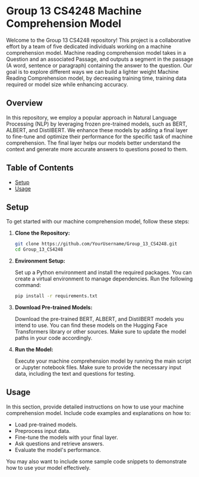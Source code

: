 # Group 13 CS4248 Machine Comprehension Model

Welcome to the Group 13 CS4248 repository! This project is a collaborative effort by a team of five dedicated individuals working on a machine comprehension model. Machine reading comprehension model takes in a Question and an associated Passage, and outputs a segment in the passage (A word, sentence or paragraph) containing the answer to the question.
Our goal is to explore different ways we can build a lighter weight Machine Reading Comprehension model, by decreasing training time, training data required or model size while enhancing accuracy.

## Overview

In this repository, we employ a popular approach in Natural Language Processing (NLP) by leveraging frozen pre-trained models, such as BERT, ALBERT, and DistilBERT. We enhance these models by adding a final layer to fine-tune and optimize their performance for the specific task of machine comprehension. The final layer helps our models better understand the context and generate more accurate answers to questions posed to them.

## Table of Contents

- [Setup](#setup)
- [Usage](#usage)


## Setup

To get started with our machine comprehension model, follow these steps:

1. **Clone the Repository:**

   ```bash
   git clone https://github.com/YourUsername/Group_13_CS4248.git
   cd Group_13_CS4248
   ```

2. **Environment Setup:**

   Set up a Python environment and install the required packages. You can create a virtual environment to manage dependencies. Run the following command:

   ```bash
   pip install -r requirements.txt
   ```

3. **Download Pre-trained Models:**

   Download the pre-trained BERT, ALBERT, and DistilBERT models you intend to use. You can find these models on the Hugging Face Transformers library or other sources. Make sure to update the model paths in your code accordingly.

4. **Run the Model:**

   Execute your machine comprehension model by running the main script or Jupyter notebook files. Make sure to provide the necessary input data, including the text and questions for testing.

## Usage

In this section, provide detailed instructions on how to use your machine comprehension model. Include code examples and explanations on how to:

- Load pre-trained models.
- Preprocess input data.
- Fine-tune the models with your final layer.
- Ask questions and retrieve answers.
- Evaluate the model's performance.

You may also want to include some sample code snippets to demonstrate how to use your model effectively.


